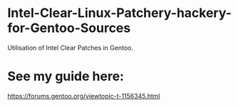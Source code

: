 # Intel-Clear-Linux-Patchery-hackery-for-Gentoo-Sources
Utilisation of Intel Clear Patches in Gentoo.
# See my guide here:
https://forums.gentoo.org/viewtopic-t-1156345.html
